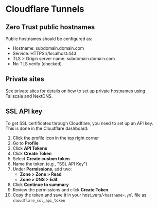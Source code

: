 # Cloudflare Tunnels

## Zero Trust public hostnames

Public hostnames should be configured as:

-   Hostname: subdomain.domain.com
-   Service: HTTPS://localhost:443
-   TLS > Origin server name: subdomain.domain.com
-   No TLS verify (checked)

## Private sites

See [private sites](docs/private.md) for details on how to set up private hostnames using Tailscale and NextDNS.

## SSL API key

To get SSL certificates through Cloudflare, you need to set up an API key. This is done in the Cloudflare dashboard:

1. Click the profile icon in the top right corner
2. Go to **Profile**
3. Click **API Tokens**
4. Click **Create Token**
5. Select **Create custom token**
6. Name the token (e.g., "SSL API Key")
7. Under **Permissions**, add two:
    - **Zone > Zone > Read**
    - **Zone > DNS > Edit**
8. Click **Continue to summary**
9. Review the permissions and click **Create Token**
10. Copy the token and save it in your host_vars/`<hostname>.yml` file as `cloudflare_ssl_api_token`
